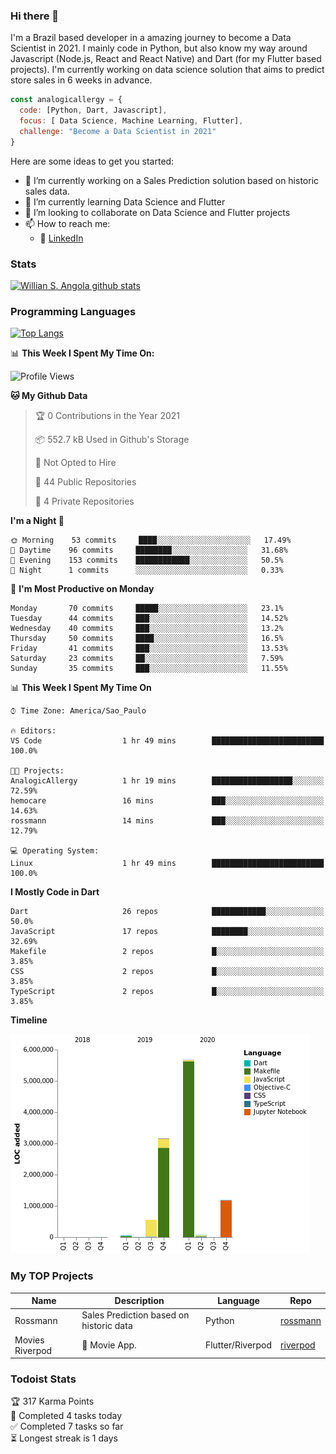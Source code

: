 ### Hi there 👋

I'm a Brazil based developer in a amazing journey to become a Data Scientist in 2021. I mainly code in Python, but also know my way around Javascript (Node.js, React and React Native) and Dart (for my Flutter based projects). I'm currently working on data science solution that aims to predict store sales in 6 weeks in advance.

```javascript
const analogicallergy = {
  code: [Python, Dart, Javascript],
  focus: [ Data Science, Machine Learning, Flutter],
  challenge: "Become a Data Scientist in 2021"
}
```

Here are some ideas to get you started:

- 🔭 I’m currently working on a Sales Prediction solution based on historic sales data.
- 🌱 I’m currently learning Data Science and Flutter
- 👯 I’m looking to collaborate on Data Science and Flutter projects
- 📫 How to reach me:
  - :office: [LinkedIn](https://www.linkedin.com/in/wsabsi/)

### Stats

[![Willian S. Angola github stats](https://github-readme-stats.vercel.app/api?username=analogicallergy&count_private=true&show_icons=true&theme=radical&hide_rank=false)](https://github.com/anuraghazra/github-readme-stats)

### Programming Languages

[![Top Langs](https://github-readme-stats.vercel.app/api/top-langs/?username=analogicallergy)](https://github.com/analogicallergy/github-readme-stats)

📊 **This Week I Spent My Time On:**

<!--START_SECTION:waka-->
![Profile Views](http://img.shields.io/badge/Profile%20Views-0-blue)

**🐱 My Github Data** 

> 🏆 0 Contributions in the Year 2021
 > 
> 📦 552.7 kB Used in Github's Storage 
 > 
> 🚫 Not Opted to Hire
 > 
> 📜 44 Public Repositories 
 > 
> 🔑 4 Private Repositories  
 > 
**I'm a Night 🦉** 

```text
🌞 Morning    53 commits     ████░░░░░░░░░░░░░░░░░░░░░   17.49% 
🌆 Daytime    96 commits     ████████░░░░░░░░░░░░░░░░░   31.68% 
🌃 Evening    153 commits    ████████████░░░░░░░░░░░░░   50.5% 
🌙 Night      1 commits      ░░░░░░░░░░░░░░░░░░░░░░░░░   0.33%

```
📅 **I'm Most Productive on Monday** 

```text
Monday       70 commits     █████░░░░░░░░░░░░░░░░░░░░   23.1% 
Tuesday      44 commits     ███░░░░░░░░░░░░░░░░░░░░░░   14.52% 
Wednesday    40 commits     ███░░░░░░░░░░░░░░░░░░░░░░   13.2% 
Thursday     50 commits     ████░░░░░░░░░░░░░░░░░░░░░   16.5% 
Friday       41 commits     ███░░░░░░░░░░░░░░░░░░░░░░   13.53% 
Saturday     23 commits     ██░░░░░░░░░░░░░░░░░░░░░░░   7.59% 
Sunday       35 commits     ███░░░░░░░░░░░░░░░░░░░░░░   11.55%

```


📊 **This Week I Spent My Time On** 

```text
⌚︎ Time Zone: America/Sao_Paulo

🔥 Editors: 
VS Code                  1 hr 49 mins        █████████████████████████   100.0%

🐱‍💻 Projects: 
AnalogicAllergy          1 hr 19 mins        ██████████████████░░░░░░░   72.59% 
hemocare                 16 mins             ███░░░░░░░░░░░░░░░░░░░░░░   14.63% 
rossmann                 14 mins             ███░░░░░░░░░░░░░░░░░░░░░░   12.79%

💻 Operating System: 
Linux                    1 hr 49 mins        █████████████████████████   100.0%

```

**I Mostly Code in Dart** 

```text
Dart                     26 repos            ████████████░░░░░░░░░░░░░   50.0% 
JavaScript               17 repos            ████████░░░░░░░░░░░░░░░░░   32.69% 
Makefile                 2 repos             █░░░░░░░░░░░░░░░░░░░░░░░░   3.85% 
CSS                      2 repos             █░░░░░░░░░░░░░░░░░░░░░░░░   3.85% 
TypeScript               2 repos             █░░░░░░░░░░░░░░░░░░░░░░░░   3.85%

```


**Timeline**

![Chart not found](https://raw.githubusercontent.com/AnalogicAllergy/AnalogicAllergy/master/charts/bar_graph.png) 


<!--END_SECTION:waka-->

### My TOP Projects

| Name            | Description                             | Language         | Repo                                                           |
| --------------- | --------------------------------------- | ---------------- | -------------------------------------------------------------- |
| Rossmann        | Sales Prediction based on historic data | Python           | [rossmann](https://github.com/AnalogicAllergy/data_science)    |
| Movies Riverpod | 🍕 Movie App.                           | Flutter/Riverpod | [riverpod](https://github.com/AnalogicAllergy/movies_riverpod) |

### Todoist Stats

<!-- TODO-IST:START -->
🏆  317 Karma Points           
🌸  Completed 4 tasks today           
✅  Completed 7 tasks so far           
⏳  Longest streak is 1 days
<!-- TODO-IST:END -->
